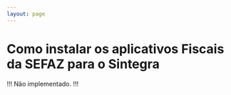 ```yaml
---
layout: page
---
```


# Como instalar os aplicativos Fiscais da SEFAZ para o Sintegra
!!!
Não implementado.
!!!
